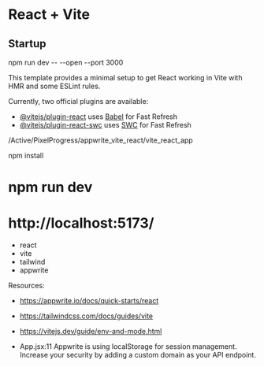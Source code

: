 # React + Vite

## Startup
npm run dev -- --open --port 3000

This template provides a minimal setup to get React working in Vite with HMR and some ESLint rules.

Currently, two official plugins are available:

- [@vitejs/plugin-react](https://github.com/vitejs/vite-plugin-react/blob/main/packages/plugin-react/README.md) uses [Babel](https://babeljs.io/) for Fast Refresh
- [@vitejs/plugin-react-swc](https://github.com/vitejs/vite-plugin-react-swc) uses [SWC](https://swc.rs/) for Fast Refresh


/Active/PixelProgress/appwrite_vite_react/vite_react_app

npm install
# npm run dev
# http://localhost:5173/

- react
- vite
- tailwind
- appwrite


Resources:
- https://appwrite.io/docs/quick-starts/react
- https://tailwindcss.com/docs/guides/vite
- https://vitejs.dev/guide/env-and-mode.html

- App.jsx:11 Appwrite is using localStorage for session management. Increase your security by adding a custom domain as your API endpoint.